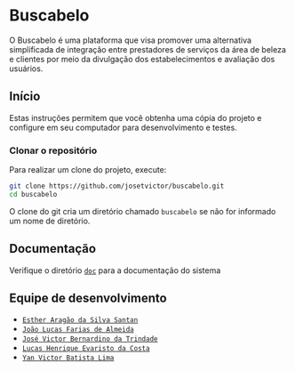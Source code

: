 # Buscabelo

O Buscabelo é uma plataforma que visa promover uma alternativa simplificada de integração entre prestadores de serviços da área de beleza e clientes por meio da divulgação dos estabelecimentos e avaliação dos usuários.

## Início

Estas instruções permitem que você obtenha uma cópia do projeto e configure em seu computador para desenvolvimento e testes.

### Clonar o repositório

Para realizar um clone do projeto, execute:

```sh
git clone https://github.com/josetvictor/buscabelo.git
cd buscabelo
```

O clone do git cria um diretório chamado `buscabelo` se não for informado um
nome de diretório.

## Documentação

Verifique o diretório [`doc`](./doc/) para a documentação do sistema

## Equipe de desenvolvimento

- [`Esther Aragão da Silva Santan`](https://github.com/estheraragaos)
- [`João Lucas Farias de Almeida`](https://github.com/jlucfarias)
- [`José Victor Bernardino da Trindade`](https://github.com/josetvictor)
- [`Lucas Henrique Evaristo da Costa`](https://github.com/lucashec)
- [`Yan Victor Batista Lima`](https://github.com/clsyan)
